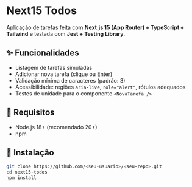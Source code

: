 # Next15 Todos

Aplicação de tarefas feita com **Next.js 15 (App Router) + TypeScript + Tailwind** e testada com **Jest + Testing Library**.

## ✨ Funcionalidades
- Listagem de tarefas simuladas
- Adicionar nova tarefa (clique ou Enter)
- Validação mínima de caracteres (padrão: 3)
- Acessibilidade: regiões `aria-live`, `role="alert"`, rótulos adequados
- Testes de unidade para o componente `<NovaTarefa />`

## 🧱 Requisitos
- Node.js 18+ (recomendado 20+)
- npm

## 🚀 Instalação
```bash
git clone https://github.com/<seu-usuario>/<seu-repo>.git
cd next15-todos
npm install

